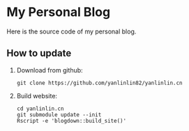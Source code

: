 # My Personal Blog

Here is the source code of my personal blog.

## How to update

1. Download from github:

    ```
    git clone https://github.com/yanlinlin82/yanlinlin.cn
    ```

2. Build website:

    ```
    cd yanlinlin.cn
    git submodule update --init
    Rscript -e 'blogdown::build_site()'
    ```
